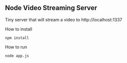 Node Video Streaming Server
---------------------------

Tiny server that will stream a video to http://localhost:1337

How to install

    npm install
    
How to run

    node app.js